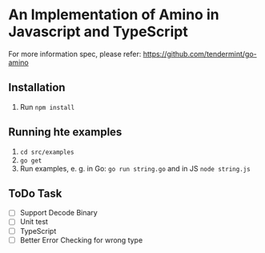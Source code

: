 # An Implementation of Amino in Javascript and TypeScript

For more information spec, please refer: https://github.com/tendermint/go-amino 

## Installation

1. Run `npm install`

## Running hte examples

1. `cd src/examples`
2. `go get`
3. Run examples, e. g. in Go: `go run string.go` and in JS `node string.js`

## ToDo Task
- [ ] Support Decode Binary
- [ ] Unit test
- [ ] TypeScript
- [ ] Better Error Checking for wrong type
